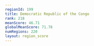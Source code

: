 ```yaml
---
regionId: 199
title: Democratic Republic of the Congo
rank: 218
meanScore: 46.71
globalMeanScore: 71.78
numRegions: 220
layout: region_score
---
```

